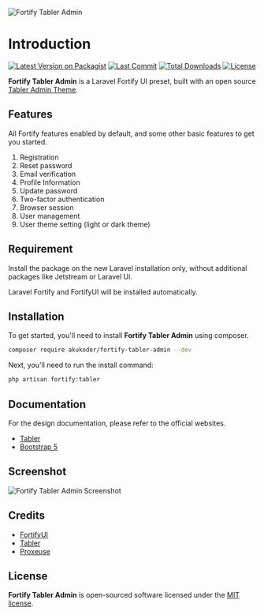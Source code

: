 ![Fortify Tabler Admin](https://bitbucket.org/akukoder/fortify-tabler-admin/raw/43ab4d3cb0ee8849349ae4995fb1b7c253db70c9/fortify-tabler-admin.png)

# Introduction

[![Latest Version on Packagist](https://img.shields.io/packagist/v/akukoder/fortify-tabler-admin.svg?style=flat-square)](https://packagist.org/packages/akukoder/fortify-tabler-admin)
[![Last Commit](https://img.shields.io/github/last-commit/akukoder/fortify-tabler-admin?style=flat-square)](https://packagist.org/packages/akukoder/fortify-tabler-admin)
[![Total Downloads](https://img.shields.io/packagist/dt/akukoder/fortify-tabler-admin.svg?style=flat-square)](https://packagist.org/packages/akukoder/fortify-tabler-admin)
[![License](https://img.shields.io/packagist/l/akukoder/fortify-tabler-admin?style=flat-square)](https://packagist.org/packages/akukoder/fortify-tabler-admin)

**Fortify Tabler Admin** is a Laravel Fortify UI preset, built with an open source [Tabler Admin Theme](https://tabler.io).

## Features

All Fortify features enabled by default, and some other basic features to get you started.

1. Registration
2. Reset password
3. Email verification
4. Profile Information
5. Update password
6. Two-factor authentication
7. Browser session
8. User management
9. User theme setting (light or dark theme)

## Requirement

Install the package on the new Laravel installation only, without additional packages like Jetstream or Laravel Ui.

Laravel Fortify and FortifyUI will be installed automatically.

## Installation

To get started, you'll need to install **Fortify Tabler Admin** using composer.

```bash
composer require akukoder/fortify-tabler-admin --dev
```

Next, you'll need to run the install command:

```bash
php artisan fortify:tabler
```

## Documentation

For the design documentation, please refer to the official websites.

- [Tabler](https://tabler.io)
- [Bootstrap 5](https://getbootstrap.com/)

## Screenshot

![Fortify Tabler Admin Screenshot](https://bitbucket.org/akukoder/fortify-tabler-admin/raw/43ab4d3cb0ee8849349ae4995fb1b7c253db70c9/screenshot.png)

## Credits
- [FortifyUI](https://github.com/zacksmash/fortify-ui)
- [Tabler](https://tabler.io)
- [Proxeuse](https://github.com/Proxeuse/fortify-tabler)

## License

**Fortify Tabler Admin** is open-sourced software licensed under the [MIT license](LICENSE.md).
